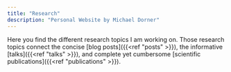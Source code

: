 ```yaml
---
title: "Research"
description: "Personal Website by Michael Dorner"
---
```


Here you find the different research topics I am working on. Those research topics connect the concise [blog posts]({{<ref "posts" >}}), the informative [talks]({{<ref "talks" >}}), and complete yet cumbersome [scientific publications]({{<ref "publications" >}}).
